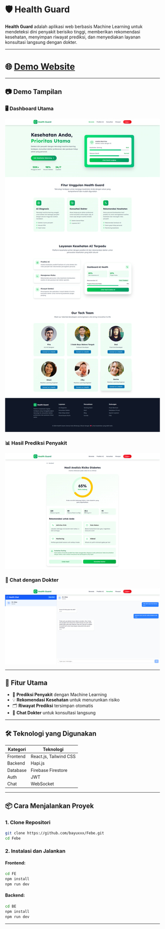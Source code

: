 
# 🛡️ Health Guard

**Health Guard** adalah aplikasi web berbasis Machine Learning untuk mendeteksi dini penyakit berisiko tinggi, memberikan rekomendasi kesehatan, menyimpan riwayat prediksi, dan menyediakan layanan konsultasi langsung dengan dokter.

---

# 🌐 [Demo Website](https://health-guard-one.vercel.app)  


---

## 📷 Demo Tampilan

### 🖥️ Dashboard Utama
![Dashboard](https://raw.githubusercontent.com/bayuxxx/Febe/main/assets/dashboard-full.png)

### 📊 Hasil Prediksi Penyakit
![Hasil Prediksi](https://github.com/bayuxxx/Febe/blob/main/assets/hasil-analisis.png)

### 💬 Chat dengan Dokter
![Chat Dokter](https://github.com/bayuxxx/Febe/blob/main/assets/chat-user.png)

---

## 🚀 Fitur Utama

- 🤖 **Prediksi Penyakit** dengan Machine Learning
- 💡 **Rekomendasi Kesehatan** untuk menurunkan risiko
- 🗂️ **Riwayat Prediksi** tersimpan otomatis
- 💬 **Chat Dokter** untuk konsultasi langsung

---

## 🛠️ Teknologi yang Digunakan

| Kategori    | Teknologi                                      |
|-------------|------------------------------------------------|
| Frontend    | React.js, Tailwind CSS                         |
| Backend     | Hapi.js                                        |
| Database    | Firebase Firestore                             |
| Auth        | JWT                                            |
| Chat        | WebSocket                                      |

---

## 📦 Cara Menjalankan Proyek

### 1. Clone Repositori

```bash
git clone https://github.com/bayuxxx/Febe.git
cd Febe
```

### 2. Instalasi dan Jalankan

#### Frontend:
```bash
cd FE
npm install
npm run dev
```

#### Backend:
```bash
cd BE
npm install
npm run dev
```

---
